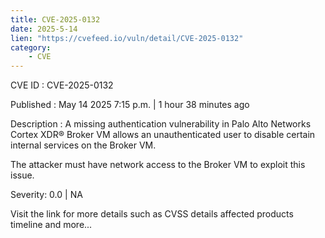 ```yaml
---
title: CVE-2025-0132
date: 2025-5-14
lien: "https://cvefeed.io/vuln/detail/CVE-2025-0132"
category:
    - CVE
---
```


CVE ID : CVE-2025-0132

Published :  May 14
2025
7:15 p.m. | 1 hour
38 minutes ago

Description : A missing authentication vulnerability in Palo Alto Networks Cortex XDR® Broker VM allows an unauthenticated user to disable certain internal services on the Broker VM. 

The attacker must have network access to the Broker VM to exploit this issue.

Severity: 0.0 | NA

Visit the link for more details
such as CVSS details
affected products
timeline
and more...

